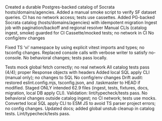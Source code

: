 Created a durable Postgres-backed catalog of Socrata hosts/domains/agencies.
Added a manual smoke script to verify SF dataset queries.
CI has no network access; tests use cassettes.
Added PG-backed Socrata catalog (hosts/domains/agencies) with idempotent migration
Ingest job with pagination/backoff and regional resolver
Manual CLIs (catalog ingest, smoke) guarded for CI
Cassette/mocked tests; no network in CI
No config/env changes

Fixed TS ‘vi’ namespace by using explicit vitest imports and types; no tsconfig changes.
Replaced console calls with verbose writer to satisfy no-console.
No behavioral changes; tests pass locally.

Tests mock global fetch correctly; no real network
All catalog tests pass (4/4); proper Response objects with headers
Added local SQL apply CLI (manual only); no changes to SQL
No config/env changes
Drift audit: restored eslint.config.mjs, tsconfig.json, and .taskmaster to HEAD if modified.
Staged ONLY intended 62.9 files (ingest, tests, fixtures, docs, migration, local DB apply CLI).
Validation: lint/typecheck/tests pass.
No behavioral changes outside catalog ingest; no CI network; tests use mocks.
Converted local SQL apply CLI to ESM JS to avoid TS parser project errors; no config changes.
Updated docs; added global unstub cleanup in catalog tests.
Lint/typecheck/tests pass.
